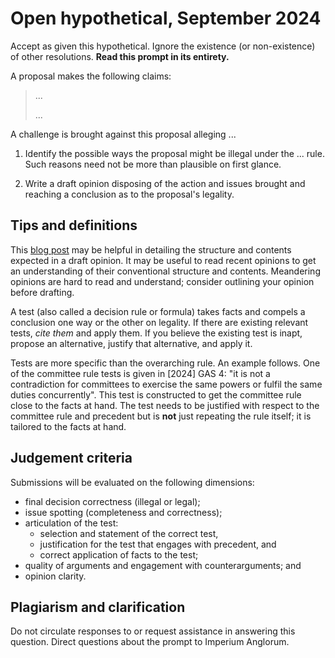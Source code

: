 Open hypothetical, September 2024
=================================

Accept as given this hypothetical. Ignore the existence (or non-existence) of other resolutions. **Read this prompt in its entirety.**

A proposal makes the following claims:

> ...
> 
> ...

A challenge is brought against this proposal alleging ...

1. Identify the possible ways the proposal might be illegal under the ... rule. Such reasons need not be more than plausible on first glance.

2. Write a draft opinion disposing of the action and issues brought and reaching a conclusion as to the proposal's legality.

Tips and definitions
--------------------

This [blog post](https://imperiumanglorum.wordpress.com/2024/03/23/writing-gensec-opinions/) may be helpful in detailing the structure and contents expected in a draft opinion. It may be useful to read recent opinions to get an understanding of their conventional structure and contents. Meandering opinions are hard to read and understand; consider outlining your opinion before drafting.

A test (also called a decision rule or formula) takes facts and compels a conclusion one way or the other on legality. If there are existing relevant tests, _cite them_ and apply them. If you believe the existing test is inapt, propose an alternative, justify that alternative, and apply it.

Tests are more specific than the overarching rule. An example follows. One of the committee rule tests is given in [2024] GAS 4: "it is not a contradiction for committees to exercise the same powers or fulfil the same duties concurrently". This test is constructed to get the committee rule close to the facts at hand. The test needs to be justified with respect to the committee rule and precedent but is **not** just repeating the rule itself; it is tailored to the facts at hand.

Judgement criteria
------------------

Submissions will be evaluated on the following dimensions: 
* final decision correctness (illegal or legal);
* issue spotting (completeness and correctness);
* articulation of the test:
    * selection and statement of the correct test,
    * justification for the test that engages with precedent, and
    * correct application of facts to the test;
* quality of arguments and engagement with counterarguments; and
* opinion clarity.

Plagiarism and clarification
----------------------------

Do not circulate responses to or request assistance in answering this question. Direct questions about the prompt to Imperium Anglorum.
